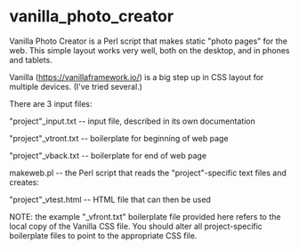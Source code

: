 # vanilla_photo_creator
Vanilla Photo Creator is a Perl script that makes static "photo pages" for the web. This simple layout works very well, both on the desktop, and in phones and tablets.

Vanilla (https://vanillaframework.io/) is a big step up in CSS layout for multiple devices. (I've tried several.)

There are 3 input files:

"project"_input.txt -- input file, described in its own documentation

"project"_vtront.txt -- boilerplate for beginning of web page

"project"_vback.txt -- boilerplate for end of web page

makeweb.pl -- the Perl script that reads the "project"-specific text files and creates:

"project"_vtest.html -- HTML file that can then be used

NOTE: the example "_vfront.txt" boilerplate file provided here refers to the local copy of the Vanilla CSS file. You should alter all project-specific boilerplate files to point to the appropriate CSS file.

